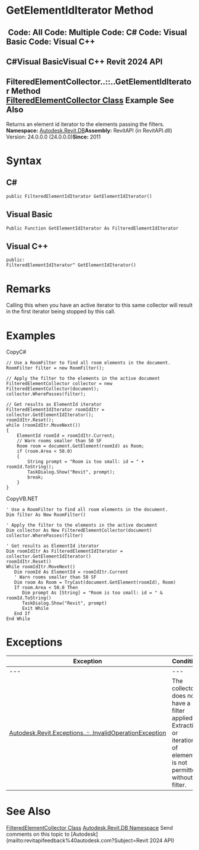 # GetElementIdIterator Method

﻿
 Code: All Code: Multiple Code: C# Code: Visual Basic Code: Visual C++   
---  
C#Visual BasicVisual C++
Revit 2024 API  
---  
FilteredElementCollector..::..GetElementIdIterator Method   
[FilteredElementCollector Class](263cf06b-98be-6f91-c4da-fb47d01688f3.md "FilteredElementCollector Class") Example See Also  
---  
Returns an element id iterator to the elements passing the filters. 
**Namespace:** [Autodesk.Revit.DB](87546ba7-461b-c646-cbb1-2cb8f5bff8b2.md "Autodesk.Revit.DB Namespace")**Assembly:** RevitAPI (in RevitAPI.dll) Version: 24.0.0.0 (24.0.0.0)**Since:** 2011 
# Syntax
C#  
---  
```text
public FilteredElementIdIterator GetElementIdIterator()
```
  
Visual Basic  
---  
```text
Public Function GetElementIdIterator As FilteredElementIdIterator
```
  
Visual C++  
---  
```text
public:
FilteredElementIdIterator^ GetElementIdIterator()
```
  
# Remarks
Calling this when you have an active iterator to this same collector will result in the first iterator being stopped by this call. 
# Examples
CopyC#
```text
// Use a RoomFilter to find all room elements in the document. 
RoomFilter filter = new RoomFilter();

// Apply the filter to the elements in the active document
FilteredElementCollector collector = new FilteredElementCollector(document);
collector.WherePasses(filter);

// Get results as ElementId iterator
FilteredElementIdIterator roomIdItr = collector.GetElementIdIterator();
roomIdItr.Reset();
while (roomIdItr.MoveNext())
{
    ElementId roomId = roomIdItr.Current;
    // Warn rooms smaller than 50 SF
    Room room = document.GetElement(roomId) as Room;
    if (room.Area < 50.0)
    {
        String prompt = "Room is too small: id = " + roomId.ToString();
        TaskDialog.Show("Revit", prompt);
        break;
    }
}
```

CopyVB.NET
```text
' Use a RoomFilter to find all room elements in the document. 
Dim filter As New RoomFilter()

' Apply the filter to the elements in the active document
Dim collector As New FilteredElementCollector(document)
collector.WherePasses(filter)

' Get results as ElementId iterator
Dim roomIdItr As FilteredElementIdIterator = collector.GetElementIdIterator()
roomIdItr.Reset()
While roomIdItr.MoveNext()
   Dim roomId As ElementId = roomIdItr.Current
   ' Warn rooms smaller than 50 SF
   Dim room As Room = TryCast(document.GetElement(roomId), Room)
   If room.Area < 50.0 Then
      Dim prompt As [String] = "Room is too small: id = " & roomId.ToString()
      TaskDialog.Show("Revit", prompt)
      Exit While
   End If
End While
```

# Exceptions
| Exception | Condition |
| --- | --- |
| --- | --- |
| [Autodesk.Revit.Exceptions..::..InvalidOperationException](9e715f03-3884-e539-4dd6-8d7545733adc.md "InvalidOperationException Class") | The collector does not have a filter applied. Extraction or iteration of elements is not permitted without a filter. |

# See Also
[FilteredElementCollector Class](263cf06b-98be-6f91-c4da-fb47d01688f3.md "FilteredElementCollector Class")
[Autodesk.Revit.DB Namespace](87546ba7-461b-c646-cbb1-2cb8f5bff8b2.md "Autodesk.Revit.DB Namespace")
Send comments on this topic to [Autodesk](mailto:revitapifeedback%40autodesk.com?Subject=Revit 2024 API)